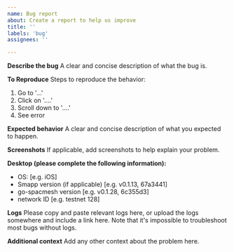 ```yaml
---
name: Bug report
about: Create a report to help us improve
title: ''
labels: 'bug'
assignees: ''

---
```


**Describe the bug**
A clear and concise description of what the bug is.

**To Reproduce**
Steps to reproduce the behavior:
1. Go to '...'
2. Click on '....'
3. Scroll down to '....'
4. See error

**Expected behavior**
A clear and concise description of what you expected to happen.

**Screenshots**
If applicable, add screenshots to help explain your problem.

**Desktop (please complete the following information):**
 - OS: [e.g. iOS]
 - Smapp version (if applicable) [e.g. v0.1.13, 67a3441]
 - go-spacmesh version [e.g. v0.1.28, 6c355d3]
 - network ID [e.g. testnet 128]

**Logs**
Please copy and paste relevant logs here, or upload the logs somewhere and include a link here. Note that it's impossible to troubleshoot most bugs without logs.

**Additional context**
Add any other context about the problem here.

